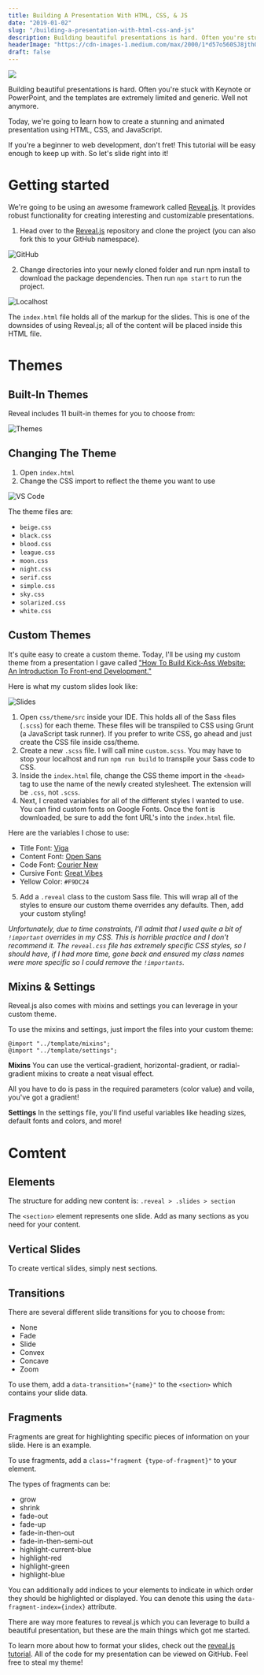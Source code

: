 ```yaml
---
title: Building A Presentation With HTML, CSS, & JS
date: "2019-01-02"
slug: "/building-a-presentation-with-html-css-and-js"
description: Building beautiful presentations is hard. Often you're stuck with Keynote or PowerPoint, and the templates are extremely limited and generic. Well not anymore.
headerImage: "https://cdn-images-1.medium.com/max/2000/1*d57o560SJ8jthOajFUxMfA.jpeg"
draft: false
---
```


<img src="https://cdn-images-1.medium.com/max/2000/1*d57o560SJ8jthOajFUxMfA.jpeg" />

Building beautiful presentations is hard. Often you're stuck with Keynote or PowerPoint, and the templates are extremely limited and generic. Well not anymore.

Today, we're going to learn how to create a stunning and animated presentation using HTML, CSS, and JavaScript.

If you're a beginner to web development, don't fret! This tutorial will be easy enough to keep up with. So let's slide right into it!

# Getting started

We're going to be using an awesome framework called [Reveal.js](https://revealjs.com/#/). It provides robust functionality for creating interesting and customizable presentations.

1. Head over to the [Reveal.js](https://github.com/hakimel/reveal.js) repository and clone the project (you can also fork this to your GitHub namespace).

![GitHub](https://cdn-images-1.medium.com/max/1600/1*S_ZYbkd7Y6j1_Lj1RE0sWg.png)

2. Change directories into your newly cloned folder and run npm install to download the package dependencies. Then run `npm start` to run the project.

![Localhost](https://cdn-images-1.medium.com/max/1600/1*Pw39d6yELnp3yckd8UBAfQ.png)

The `index.html` file holds all of the markup for the slides. This is one of the downsides of using Reveal.js; all of the content will be placed inside this HTML file.

# Themes

## Built-In Themes

Reveal includes 11 built-in themes for you to choose from:

![Themes](https://cdn-images-1.medium.com/max/2600/1*ap5v9NJodgzByZEJzMCGfA.jpeg)

## Changing The Theme

1. Open `index.html`
2. Change the CSS import to reflect the theme you want to use

![VS Code](https://cdn-images-1.medium.com/max/2000/1*mAPjCb73GiiiJUHEnRInOQ.png)

The theme files are:

- `beige.css`
- `black.css`
- `blood.css`
- `league.css`
- `moon.css`
- `night.css`
- `serif.css`
- `simple.css`
- `sky.css`
- `solarized.css`
- `white.css`

## Custom Themes

It's quite easy to create a custom theme. Today, I'll be using my custom theme from a presentation I gave called ["How To Build Kick-Ass Website: An Introduction To Front-end Development."](https://emmawedekind.github.io/how-to-become-a-web-developer/)

Here is what my custom slides look like:

![Slides](https://cdn-images-1.medium.com/max/2000/1*ihTBdnMw9G83aD1hj45__w.png)

1. Open `css/theme/src` inside your IDE. This holds all of the Sass files (`.scss`) for each theme. These files will be transpiled to CSS using Grunt (a JavaScript task runner). If you prefer to write CSS, go ahead and just create the CSS file inside css/theme.
2. Create a new `.scss` file. I will call mine `custom.scss`. You may have to stop your localhost and run `npm run build` to transpile your Sass code to CSS.
3. Inside the `index.html` file, change the CSS theme import in the `<head>` tag to use the name of the newly created stylesheet. The extension will be `.css`, not `.scss`.
4. Next, I created variables for all of the different styles I wanted to use. You can find custom fonts on Google Fonts. Once the font is downloaded, be sure to add the font URL's into the `index.html` file.

Here are the variables I chose to use:

- Title Font: [Viga](https://fonts.google.com/specimen/Viga)
- Content Font: [Open Sans](https://fonts.google.com/specimen/Open+Sans)
- Code Font: [Courier New](https://fonts.google.com/?query=Courier+New)
- Cursive Font: [Great Vibes](https://fonts.google.com/specimen/Great+Vibes)
- Yellow Color: `#F9DC24`

5. Add a `.reveal` class to the custom Sass file. This will wrap all of the styles to ensure our custom theme overrides any defaults. Then, add your custom styling!

_Unfortunately, due to time constraints, I'll admit that I used quite a bit of `!important` overrides in my CSS. This is horrible practice and I don't recommend it. The `reveal.css` file has extremely specific CSS styles, so I should have, if I had more time, gone back and ensured my class names were more specific so I could remove the `!importants`._

## Mixins & Settings

Reveal.js also comes with mixins and settings you can leverage in your custom theme.

To use the mixins and settings, just import the files into your custom theme:

```
@import "../template/mixins";
@import "../template/settings";

```

**Mixins**
You can use the vertical-gradient, horizontal-gradient, or radial-gradient mixins to create a neat visual effect.

All you have to do is pass in the required parameters (color value) and voila, you've got a gradient!

**Settings**
In the settings file, you'll find useful variables like heading sizes, default fonts and colors, and more!

# Comtent

## Elements

The structure for adding new content is:
`.reveal > .slides > section`

The `<section>` element represents one slide. Add as many sections as you need for your content.

## Vertical Slides

To create vertical slides, simply nest sections.

## Transitions

There are several different slide transitions for you to choose from:

- None
- Fade
- Slide
- Convex
- Concave
- Zoom

To use them, add a `data-transition="{name}"` to the `<section>` which contains your slide data.

## Fragments

Fragments are great for highlighting specific pieces of information on your slide. Here is an example.

To use fragments, add a `class="fragment {type-of-fragment}"` to your element.

The types of fragments can be:

- grow
- shrink
- fade-out
- fade-up
- fade-in-then-out
- fade-in-then-semi-out
- highlight-current-blue
- highlight-red
- highlight-green
- highlight-blue

You can additionally add indices to your elements to indicate in which order they should be highlighted or displayed. You can denote this using the `data-fragment-index={index}` attribute.

There are way more features to reveal.js which you can leverage to build a beautiful presentation, but these are the main things which got me started.

To learn more about how to format your slides, check out the [reveal.js tutorial](https://revealjs.com/#/10).
All of the code for my presentation can be viewed on GitHub. Feel free to steal my theme!
